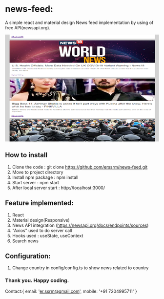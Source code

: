 # news-feed:

A simple react and material design News feed implementation by using of free API(newsapi.org).

<img src="./src/assets/demo.PNG" width="1000" height="350">

## How to install
1) Clone the code : git clone https://github.com/erssrm/news-feed.git
2) Move to project directory
3) Install npm package : npm install
4) Start server : npm start
4) After local server start : http://localhost:3000/

## Feature implemented:
1) React
2) Material design(Responsive)
3) News API integration (https://newsapi.org/docs/endpoints/sources)
4) "Axios" used to do server call
5) Hooks used : useState, useContext
6) Search news 

## Configuration: 
1) Change country in config/config.ts to show news related to country

### Thank you. Happy coding. 
Contact:{
    email: 'er.ssrm@gmail.com',
    mobile: '+91 7204995711'
} 

